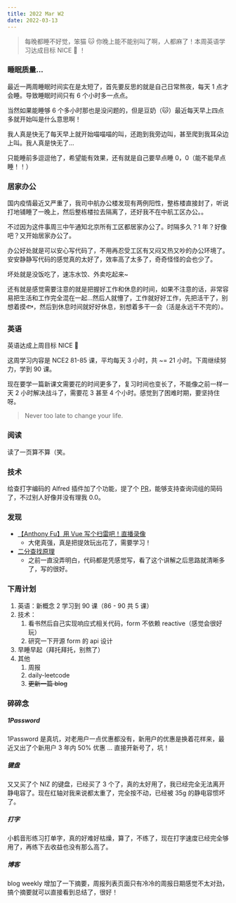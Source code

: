 ```yaml
---
title: 2022 Mar W2
date: 2022-03-13
---
```


> 每晚都睡不好觉，笨猫 🐱 你晚上能不能别叫了啊，人都麻了！本周英语学习达成目标 NICE 👏 ！

<!--more-->

### 睡眠质量...

最近一两周睡眠时间实在是太短了，首先要反思的就是自己日常熬夜，每天 1 点才会睡。导致睡眠时间只有 6 个小时多一点点。

当然如果能睡够 6 个多小时那也是没问题的，但是豆奶（🐱）最近每天早上四点多就开始叫是什么意思啊！

我人真是快无了每天早上就开始喵喵喵的叫，还跑到我旁边叫，甚至爬到我耳朵边上叫。我人真是快无了...

只能睡前多逗逗他了，希望能有效果，还有就是自己要早点睡 0，0（能不能早点睡！！）

### 居家办公

国内疫情最近又严重了，我司中航办公楼发现有两例阳性，整栋楼直接封了，听说打地铺睡了一晚上，然后整栋楼拉去隔离了，还好我不在中航工区办公。。

不过因为这件事周三中午通知北京所有工区都居家办公了。时隔多久？1 年？好像吧？又开始居家办公了。

办公好处就是可以安心写代码了，不用再忍受工区有又闷又热又吵的办公环境了。 安安静静写代码的感觉真的太好了，效率高了太多了，奇奇怪怪的会也少了。

坏处就是没饭吃了，速冻水饺、外卖吃起来~

还有就是感觉需要注意的就是把握好工作和休息的时间，如果不注意的话，非常容易把生活和工作完全混在一起...然后人就懵了，工作就好好工作，先把活干了，别想着摸🐟，然后到休息时间就好好休息，别想着多干一会（活是永远干不完的）。

### 英语

英语达成上周目标 NICE 👏

这周学习内容是 NCE2 81-85 课，平均每天 3 小时，共 ~= 21 小时。下周继续努力，学到 90 课。

现在要学一篇新课文需要花的时间更多了，复习时间也变长了，不能像之前一样一天 2 小时解决战斗了，需要花 3 甚至 4 个小时。感觉到了困难时期，要坚持住呀。

> Never too late to change your life.

### 阅读

读了一页算不算（笑。

### 技术

给查打字编码的 Alfred 插件加了个功能，提了个 [PR](https://github.com/liubiantao/alfred-workflow-xhyx/pull/6)，能够支持查询词组的简码了，不过别人好像并没有理我 0.0。

### 发现

- [【Anthony Fu】用 Vue 写个扫雷吧！直播录像](https://www.bilibili.com/video/BV1ia411b7jY/)
  - 大佬真强，真是把提效玩出花了，需要学习！
- [二分查找原理](https://www.zhihu.com/question/36132386)
  - 之前一直没弄明白，代码都是凭感觉写，看了这个讲解之后思路就清晰多了，写的很好。


[//]: # (### 思考)


### 下周计划

1. 英语：新概念 2 学习到 90 课（86 - 90 共 5 课）
2. 技术：
   1. 看书然后自己实现响应式相关代码，form 不依赖 reactive（感觉会很好玩）
   2. 研究一下开源 form 的 api 设计
3. 早睡早起（拜托拜托，别熬了）
4. 其他
    1. 周报
    2. daily-leetcode
    3. ~~更新一篇 blog~~

### 碎碎念

##### 1Password
1Password 是真坑，对老用户一点优惠都没有，新用户的优惠是换着花样来，最近又出了个新用户 3 年内 50% 优惠 ... 直接开新号了，坑！

##### 键盘
又又买了个 NIZ 的键盘，已经买了 3 个了，真的太好用了，我已经完全无法离开静电容了。现在红轴对我来说都太重了，完全按不动，已经被 35g 的静电容惯坏了。

##### 打字
小鹤音形练习打单字，真的好难好枯燥，算了，不练了，现在打字速度已经完全够用了，再练下去收益也没有那么高了。

##### 博客
blog weekly 增加了一下摘要，周报列表页面只有冷冷的周报日期感觉不太对劲，搞个摘要就可以直接看到总结了，很好！
